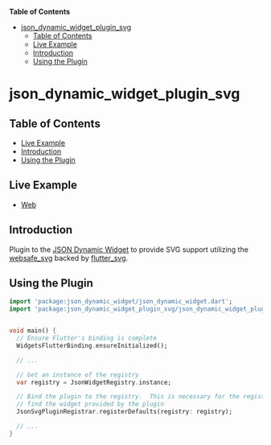 <!-- START doctoc generated TOC please keep comment here to allow auto update -->
<!-- DON'T EDIT THIS SECTION, INSTEAD RE-RUN doctoc TO UPDATE -->
**Table of Contents**

- [json_dynamic_widget_plugin_svg](#json_dynamic_widget_plugin_svg)
  - [Table of Contents](#table-of-contents)
  - [Live Example](#live-example)
  - [Introduction](#introduction)
  - [Using the Plugin](#using-the-plugin)

<!-- END doctoc generated TOC please keep comment here to allow auto update -->

# json_dynamic_widget_plugin_svg

## Table of Contents

* [Live Example](#live-example)
* [Introduction](#introduction)
* [Using the Plugin](#using-the-plugin)


## Live Example

* [Web](https://peiffer-innovations.github.io/json_dynamic_widget_plugin_svg/web/index.html#/)


## Introduction

Plugin to the [JSON Dynamic Widget](https://peiffer-innovations.github.io/json_dynamic_widget) to provide SVG support utilizing the [websafe_svg](https://pub.dev/packages/websafe_svg) backed by [flutter_svg](https://pub.dev/packages/flutter_svg).


## Using the Plugin

```dart
import 'package:json_dynamic_widget/json_dynamic_widget.dart';
import 'package:json_dynamic_widget_plugin_svg/json_dynamic_widget_plugin_svg.dart';


void main() {
  // Ensure Flutter's binding is complete
  WidgetsFlutterBinding.ensureInitialized();

  // ...

  // Get an instance of the registry
  var registry = JsonWidgetRegistry.instance;

  // Bind the plugin to the registry.  This is necessary for the registry to
  // find the widget provided by the plugin
  JsonSvgPluginRegistrar.registerDefaults(registry: registry);

  // ...
}

```